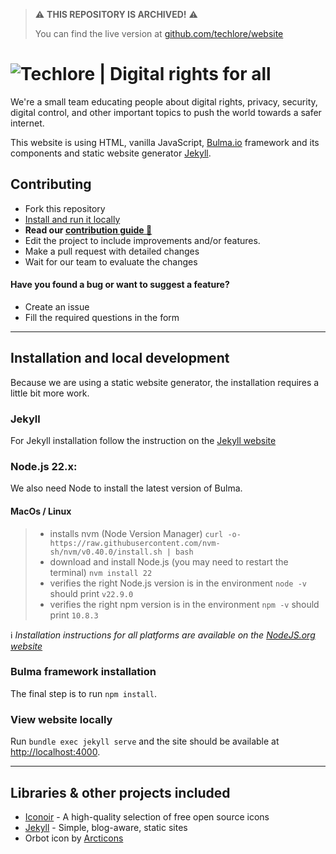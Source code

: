 > ⚠️ **THIS REPOSITORY IS ARCHIVED!** ⚠️
> 
> You can find the live version at [github.com/techlore/website](https://github.com/techlore/website)
<h1>
	<picture>
	  <source media="(prefers-color-scheme: dark)" srcset="assets/images/github-readme-dark.png">
	  <img alt="Techlore | Digital rights for all" src="assets/images/github-readme-light.png">
	</picture>
</h1>

We're a small team educating people about digital rights, privacy, security, digital control, and other important topics to push the world towards a safer internet.

This website is using HTML, vanilla JavaScript, [Bulma.io](https://bulma.io/) framework and its components and static website generator [Jekyll](https://jekyllrb.com/).

## Contributing

- Fork this repository
- [Install and run it locally](#installation-and-local-development)
- **Read our [contribution guide 📝](contribution/index.md)**
- Edit the project to include improvements and/or features.
- Make a pull request with detailed changes
- Wait for our team to evaluate the changes

#### Have you found a bug or want to suggest a feature?

- Create an issue
- Fill the required questions in the form

---
## Installation and local development

Because we are using a static website generator, the installation requires a little bit more work.

### Jekyll

For Jekyll installation follow the instruction on the [Jekyll website](https://jekyllrb.com/docs/)

### Node.js 22.x:

We also need Node to install the latest version of Bulma.

#### MacOs / Linux

> - installs nvm (Node Version Manager)
	`curl -o- https://raw.githubusercontent.com/nvm-sh/nvm/v0.40.0/install.sh | bash`
> - download and install Node.js (you may need to restart the terminal)
	`nvm install 22`
> - verifies the right Node.js version is in the environment
	`node -v` should print `v22.9.0`
> - verifies the right npm version is in the environment
	`npm -v` should print `10.8.3`

ℹ️ _Installation instructions for all platforms are available on the [NodeJS.org website](https://nodejs.org/en/download/package-manager)_

### Bulma framework installation

The final step is to run `npm install`.

### View website locally

Run `bundle exec jekyll serve` and the site should be available at [http://localhost:4000](http://localhost:4000).

---
## Libraries & other projects included

- [Iconoir](https://iconoir.com/) - A high-quality selection of free open source icons
- [Jekyll](https://jekyllrb.com/) - Simple, blog-aware, static sites
- Orbot icon by [Arcticons](https://github.com/Arcticons-Team/Arcticons)

